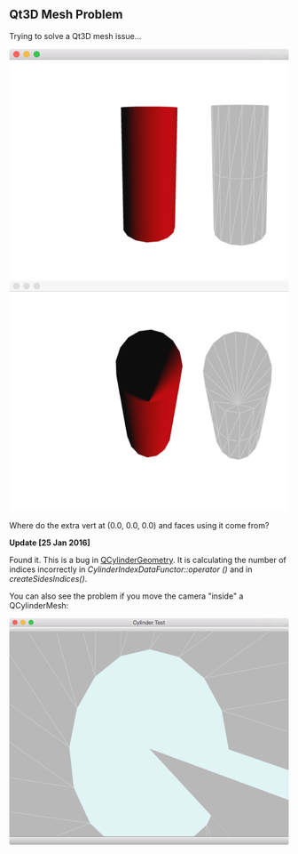 Qt3D Mesh Problem
--
Trying to solve a Qt3D mesh issue...

![Cylinder with wireframe 1](images/cylinder1.png?raw=true "Cylinder 1")
![Cylinder with wireframe 2](images/cylinder2.png?raw=true "Cylinder 2")

Where do the extra vert at (0.0, 0.0, 0.0) and faces using it come from?

**Update [25 Jan 2016]**

Found it.  This is a bug in [QCylinderGeometry](https://doc-snapshots.qt.io/qt5-5.6/qt3drender-qcylindergeometry.html).  It is calculating the number of indices incorrectly in *CylinderIndexDataFunctor::operator ()* and in *createSidesIndices()*.

You can also see the problem if you move the camera "inside" a QCylinderMesh:

![Cylinder with wireframe 3](images/cylinder3.png?raw=true "Cylinder 3")

